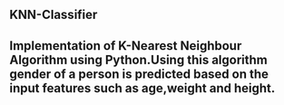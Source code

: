 ## KNN-Classifier

## Implementation of K-Nearest Neighbour Algorithm using Python.Using this algorithm gender of a person is predicted based on the input features such as age,weight and height.
